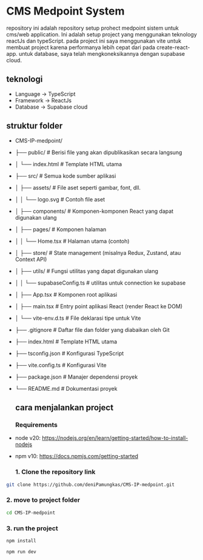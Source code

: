 # CMS Medpoint System
repository ini adalah repository setup prohect medpoint sistem untuk cms/web application. Ini adalah setup project yang menggunakan teknology reactJs dan typeScript. pada project ini saya menggunakan vite untuk membuat project karena performanya lebih cepat dari pada create-react-app. untuk database, saya telah mengkoneksikannya dengan supabase cloud.

## teknologi
- Language -> TypeScript
- Framework -> ReactJs
- Database -> Supabase cloud

## struktur folder
- CMS-IP-medpoint/
- ├── public/                   # Berisi file yang akan dipublikasikan secara langsung
- │   └── index.html            # Template HTML utama
- ├── src/                      # Semua kode sumber aplikasi
- │   ├── assets/               # File aset seperti gambar, font, dll.
- │   │   └── logo.svg          # Contoh file aset
- │   ├── components/           # Komponen-komponen React yang dapat digunakan ulang
- │   ├── pages/                # Komponen halaman
- │   │   └── Home.tsx          # Halaman utama (contoh)
- │   ├── store/                # State management (misalnya Redux, Zustand, atau Context API)
- │   ├── utils/                # Fungsi utilitas yang dapat digunakan ulang
- │   │   └── supabaseConfig.ts # utilitas untuk connection ke supabase
- │   ├── App.tsx               # Komponen root aplikasi
- │   ├── main.tsx              # Entry point aplikasi React (render React ke DOM)
- │   └── vite-env.d.ts         # File deklarasi tipe untuk Vite
- ├── .gitignore                # Daftar file dan folder yang diabaikan oleh Git
- ├── index.html                # Template HTML utama
- ├── tsconfig.json             # Konfigurasi TypeScript
- ├── vite.config.ts            # Konfigurasi Vite
- ├── package.json              # Manajer dependensi proyek
- └── README.md                 # Dokumentasi proyek

  ## cara menjalankan project
  
  ### Requirements
- node v20: https://nodejs.org/en/learn/getting-started/how-to-install-nodejs
- npm v10: https://docs.npmjs.com/getting-started
  
  ### 1. Clone the repository link

```bash
git clone https://github.com/deniPamungkas/CMS-IP-medpoint.git
```
### 2. move to project folder

```bash
cd CMS-IP-medpoint
```

### 3. run the project
```bash
npm install
```
```bash
npm run dev
```
